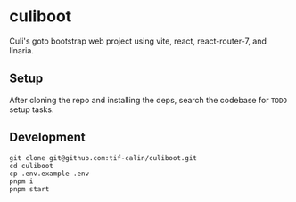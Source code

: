 # culiboot
Culi's goto bootstrap web project using vite, react, react-router-7, and linaria.

## Setup
After cloning the repo and installing the deps, search the codebase for `TODO` setup tasks.

## Development
```
git clone git@github.com:tif-calin/culiboot.git
cd culiboot
cp .env.example .env
pnpm i
pnpm start
```
